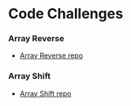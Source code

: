 
# Code Challenges

### Array Reverse
* [Array Reverse repo](https://github.com/shiratap/data-structures-and-algorithms/tree/master/code-challenges/401/arrayReverse)

### Array Shift
* [Array Shift repo](https://github.com/shiratap/data-structures-and-algorithms/tree/master/code-challenges/401/arrayShift)
